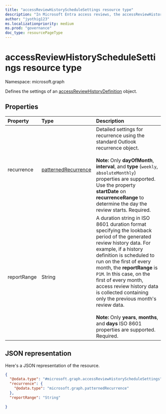 ```yaml
---
title: "accessReviewHistoryScheduleSettings resource type"
description: "In Microsoft Entra access reviews, the accessReviewHistoryScheduleSettings represents the settings associated with an access review history definition series."
author: "jyothig123"
ms.localizationpriority: medium
ms.prod: "governance"
doc_type: resourcePageType
---
```


# accessReviewHistoryScheduleSettings resource type

Namespace: microsoft.graph

Defines the settings of an [accessReviewHistoryDefinition](accessreviewhistorydefinition.md) object.

## Properties

|Property|Type|Description|
|:---|:---|:---|
| recurrence|[patternedRecurrence](patternedrecurrence.md) | Detailed settings for recurrence using the standard Outlook recurrence object. <br/><br/>**Note:** Only **dayOfMonth**, **interval**, and **type** (`weekly`, `absoluteMonthly`) properties are supported. Use the property **startDate** on **recurrenceRange** to determine the day the review starts. Required. |
|reportRange|String|A duration string in ISO 8601 duration format specifying the lookback period of the generated review history data. For example, if a history definition is scheduled to run on the first of every month, the **reportRange** is `P1M`. In this case, on the first of every month, access review history data is collected containing only the previous month's review data. <br/><br/>**Note:** Only **years**, **months**, and **days** ISO 8601 properties are supported. Required.|

## JSON representation

Here's a JSON representation of the resource.
<!-- {
  "blockType": "resource",
  "@odata.type": "microsoft.graph.accessReviewHistoryScheduleSettings"
}
-->

``` json
{
  "@odata.type": "#microsoft.graph.accessReviewHistoryScheduleSettings",
  "recurrence": {
    "@odata.type": "microsoft.graph.patternedRecurrence"
  },
  "reportRange": "String"
  
}
```
